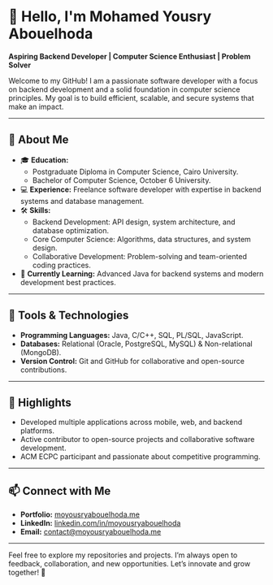 # 👋 Hello, I'm Mohamed Yousry Abouelhoda  

**Aspiring Backend Developer | Computer Science Enthusiast | Problem Solver**  

Welcome to my GitHub! I am a passionate software developer with a focus on backend development and a solid foundation in computer science principles. My goal is to build efficient, scalable, and secure systems that make an impact.  

---

## 🚀 About Me  
- 🎓 **Education:**
  - Postgraduate Diploma in Computer Science, Cairo University.
  - Bachelor of Computer Science, October 6 University.  
- 💻 **Experience:** Freelance software developer with expertise in backend systems and database management.  
- 🛠️ **Skills:**  
  - Backend Development: API design, system architecture, and database optimization.  
  - Core Computer Science: Algorithms, data structures, and system design.  
  - Collaborative Development: Problem-solving and team-oriented coding practices.  
- 🌱 **Currently Learning:** Advanced Java for backend systems and modern development best practices.  

---

## 🔧 Tools & Technologies  
- **Programming Languages:** Java, C/C++, SQL, PL/SQL, JavaScript.
- **Databases:** Relational (Oracle, PostgreSQL, MySQL) & Non-relational (MongoDB).  
- **Version Control:** Git and GitHub for collaborative and open-source contributions.  

---

## 🌟 Highlights  
- Developed multiple applications across mobile, web, and backend platforms.  
- Active contributor to open-source projects and collaborative software development.  
- ACM ECPC participant and passionate about competitive programming.  

---

## 📫 Connect with Me  
- **Portfolio:** [moyousryabouelhoda.me](https://moyousryabouelhoda.me)  
- **LinkedIn:** [linkedin.com/in/moyousryabouelhoda](https://linkedin.com/in/moyousryabouelhoda)  
- **Email:** [contact@moyousryabouelhoda.me](mailto:contact@moyousryabouelhoda.me)  

---

Feel free to explore my repositories and projects. I’m always open to feedback, collaboration, and new opportunities. Let’s innovate and grow together! 🚀  

